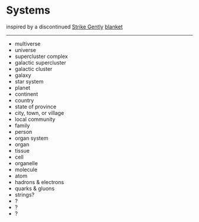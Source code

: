 # Systems

inspired by a discontinued [Strike Gently](https://strikegently.co) [blanket](../images/systems-blanket.webp)

---

 - multiverse
 - universe
 - supercluster complex
 - galactic supercluster
 - galactic cluster
 - galaxy
 - star system
 - planet
 - continent
 - country
 - state of province
 - city, town, or village
 - local community
 - family
 - person
 - organ system
 - organ
 - tissue
 - cell
 - organelle
 - molecule
 - atom
 - hadrons & electrons
 - quarks & gluons
 - strings?
 - ?
 - ?
 - ?
